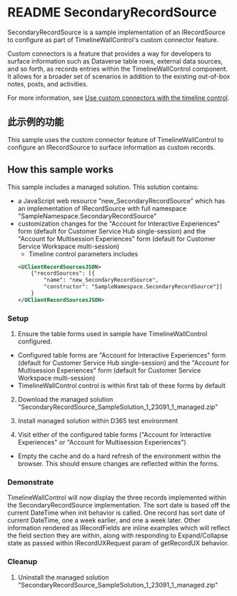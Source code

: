 # README SecondaryRecordSource

SecondaryRecordSource is a sample implementation of an IRecordSource to configure as part of TimelineWallControl's custom connector feature.

Custom connectors is a feature that provides a way for developers to surface information such as Dataverse table rows, external data sources, and so forth, as records entries within the TimelineWallControl component. It allows for a broader set of scenarios in addition to the existing out-of-box notes, posts, and activities.

For more information, see [Use custom connectors with the timeline control](https://learn.microsoft.com/powerapps/maker/model-driven-apps/custom-connectors-timeline-control).

## 此示例的功能

This sample uses the custom connector feature of TimelineWallControl to configure an IRecordSource to surface information as custom records.

## How this sample works

This sample includes a managed solution. This solution contains:

- a JavaScript web resource "new_SecondaryRecordSource" which has an implementation of IRecordSource with full namespace "SampleNamespace.SecondaryRecordSource"
- customization changes for the "Account for Interactive Experiences" form (default for Customer Service Hub single-session) and the "Account for Multisession Experiences" form (default for Customer Service Workspace multi-session)
    - Timeline control parameters includes 
    ```xml
    <UClientRecordSourcesJSON>
        {"recordSources": [{
            "name": "new_SecondaryRecordSource", 
            "constructor": "SampleNamespace.SecondaryRecordSource"}]
        }
    </UClientRecordSourcesJSON>
    ```

### Setup

1. Ensure the table forms used in sample have TimelineWallControl configured.
- Configured table forms are "Account for Interactive Experiences" form (default for Customer Service Hub single-session) and the "Account for Multisession Experiences" form (default for Customer Service Workspace multi-session)
- TimelineWallControl control is within first tab of these forms by default

2. Download the managed solution "SecondaryRecordSource_SampleSolution_1_23091_1_managed.zip"

3. Install managed solution within D365 test environment

4. Visit either of the configured table forms ("Account for Interactive Experiences" or "Account for Multisession Experiences")
- Empty the cache and do a hard refresh of the environment within the browser. This should ensure changes are reflected within the forms. 

### Demonstrate

TimelineWallControl will now display the three records implemented within the SecondaryRecordSource implementation. The sort date is based off the current DateTime when init behavior is called. One record has sort date of current DateTime, one a week earlier, and one a week later. Other information rendered as IRecordFields are inline examples which will reflect the field section they are within, along with responding to Expand/Collapse state as passed within IRecordUXRequest param of getRecordUX behavior.

### Cleanup

1. Uninstall the managed solution "SecondaryRecordSource_SampleSolution_1_23091_1_managed.zip"
